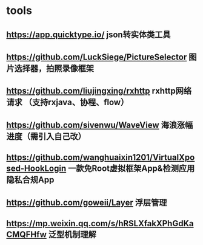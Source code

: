 # tools


## https://app.quicktype.io/   json转实体类工具
## https://github.com/LuckSiege/PictureSelector   图片选择器，拍照录像框架
## https://github.com/liujingxing/rxhttp rxhttp网络请求 （支持rxjava、协程、flow）
## https://github.com/sivenwu/WaveView 海浪涨幅进度（需引入自己改）
## https://github.com/wanghuaixin1201/VirtualXposed-HookLogin 一款免Root虚拟框架App&检测应用隐私合规App
## https://github.com/goweii/Layer  浮层管理
## https://mp.weixin.qq.com/s/hRSLXfakXPhGdKaCMQFHfw  泛型机制理解
